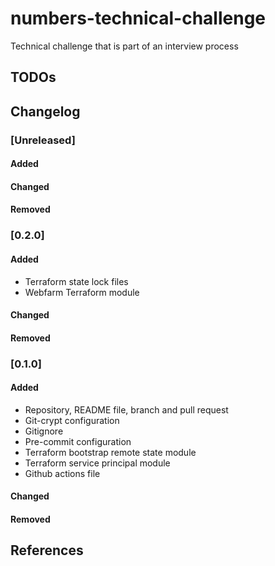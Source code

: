 # numbers-technical-challenge
Technical challenge that is part of an interview process

## TODOs

## Changelog

### [Unreleased]
#### Added
#### Changed
#### Removed
### [0.2.0]
#### Added
- Terraform state lock files
- Webfarm Terraform module
#### Changed
#### Removed
### [0.1.0]
#### Added
- Repository, README file, branch and pull request
- Git-crypt configuration
- Gitignore
- Pre-commit configuration
- Terraform bootstrap remote state module
- Terraform service principal module
- Github actions file
#### Changed
#### Removed

## References

[1]: https://github.com/hashicorp/terraform-provider-azurerm/issues/8534
